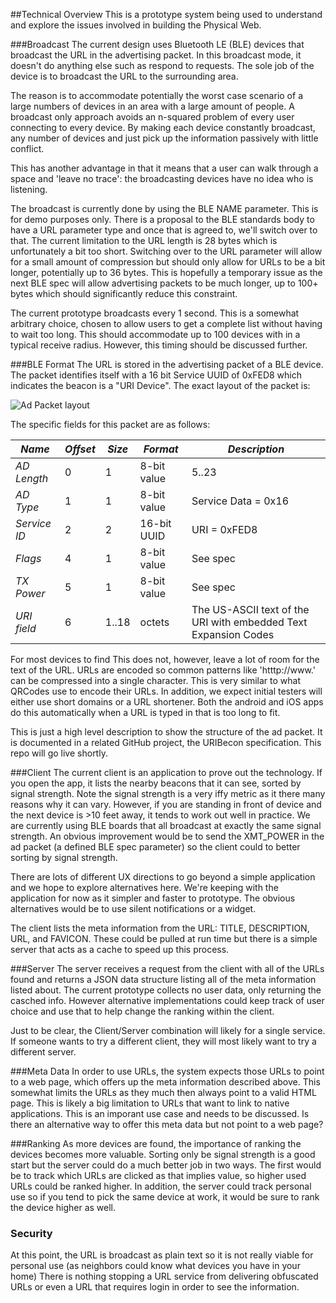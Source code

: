##Technical Overview
This is a prototype system being used to understand and explore the issues involved in building the Physical Web.

###Broadcast
The current design uses Bluetooth LE (BLE) devices that broadcast the URL in the advertising packet. In this broadcast mode, it doesn't do anything else such as respond to requests. The sole job of the device is to broadcast the URL to the surrounding area. 

The reason  is to accommodate potentially the worst case scenario of a large numbers of devices in an area with a large amount of people.  A broadcast only approach avoids an n-squared problem of every user connecting to every device. By making each device constantly broadcast, any number of devices and just pick up the information passively with little conflict.

This has another advantage in that it means that a user can walk through a space and 'leave no trace': the broadcasting devices have no idea who is listening. 

The broadcast is currently done by using the BLE NAME parameter. This is for demo purposes only. There is a proposal to the BLE standards body to have a URL parameter type and once that is agreed to, we'll switch over to that. The current limitation to the URL length is 28 bytes which is unfortunately a bit too short. Switching over to the URL parameter will allow for a small amount of compression but should only allow for URLs to be a bit longer, potentially up to 36 bytes. This is hopefully a temporary issue as the next BLE spec will allow advertising packets to be much longer, up to 100+ bytes which should significantly reduce this constraint.

The current prototype broadcasts every 1 second. This is a somewhat arbitrary choice, chosen to allow users to get a complete list without having to wait too long. This should accommodate up to 100 devices with in a typical receive radius. However, this timing should be discussed further.

###BLE Format
The URL is stored in the advertising packet of a BLE device. The packet identifies itself with a 16 bit Service UUID of 0xFED8 which indicates the beacon is a "URI Device". The exact layout of the packet is:

![Ad Packet layout](https://raw.githubusercontent.com/google/physical-web/master/documentation/images/uribeacon1.png)

The specific fields for this packet are as follows:

| *Name*       | *Offset* | *Size* | *Format*    | *Description*                                                   |
|--------------|----------|--------|-------------|-----------------------------------------------------------------|
| *AD Length*  | 0        | 1      | 8-bit value | 5..23                                                           |
| *AD Type*    | 1        | 1      | 8-bit value | Service Data = 0x16                                             |
| *Service ID* | 2        | 2      | 16-bit UUID | URI = 0xFED8                                                    |
| *Flags*      | 4        | 1      | 8-bit value | See spec                                                        |
| *TX Power*   | 5        | 1      | 8-bit value | See spec                                                        |
| *URI field*  | 6        | 1..18   | octets      | The US-ASCII text of the URI with embedded Text Expansion Codes |

For most devices to find This does not, however, leave a lot of room for the text of the URL. URLs are encoded so common patterns like 
'htttp://www.' can be compressed into a single character. This is very similar to what QRCodes use to encode their URLs. In addition, we expect initial testers will either use short domains or a URL shortener. Both the android and iOS apps do this automatically when a URL is typed in that is too long to fit.

This is just a high level description to show the structure of the ad packet. It is documented in a related GitHub project, the URIBecon specification. This repo will go live shortly.

###Client
The current client is an application to prove out the technology. If you open the app, it lists the nearby beacons that it can see, sorted by signal strength. Note the signal strength is a very iffy metric as it there many reasons why it can vary. However, if you are standing in front of device and the next device is >10 feet away, it tends to work out well in practice. We are currently using BLE boards that all broadcast at exactly the same signal strength. An obvious improvement would be to send the XMT_POWER in the ad packet (a defined BLE spec parameter) so the client could to better sorting by signal strength. 

There are lots of different UX directions to go beyond a simple application and we hope to explore alternatives here. We're keeping with the application for now as it simpler and faster to prototype. The obvious alternatives would be to use silent notifications or a widget.

The client lists the meta information from the URL: TITLE, DESCRIPTION, URL, and FAVICON. These could be pulled at run time but there is a simple server that acts as a cache to speed up this process.

###Server
The server receives a request from the client with all of the URLs found and returns a JSON data structure listing all of the meta information listed about. The current prototype collects no user data, only returning the casched info. However alternative implementations could keep track of user choice and use that to help change the ranking within the client.

Just to be clear, the Client/Server combination will likely for a single service. If someone wants to try a different client, they will most likely want to try a different server.

###Meta Data
In order to use URLs, the system expects those URLs to point to a web page, which offers up the meta information described above. This somewhat limits the URLs as they much then always point to a valid HTML page. This is likely a big limitation to URLs that want to link to native applications. This is an imporant use case and needs to be discussed. Is there an alternative way to offer this meta data but not point to a web page?

###Ranking
As more devices are found, the importance of ranking the devices becomes more valuable. Sorting only be signal strength is a good start but the server could do a much better job in two ways. The first would be to track which URLs are clicked as that implies value, so higher used URLs could be ranked higher. In addition, the server could track personal use so if you tend to pick the same device at work, it would be sure to rank the device higher as well. 

### Security
At this point, the URL is broadcast as plain text so it is not really viable for personal use (as neighbors could know what devices you have in your home) There is nothing stopping a URL service from delivering obfuscated URLs or even a URL that requires login in order to see the information.
